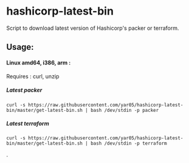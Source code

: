 # hashicorp-latest-bin
Script to download latest version of Hashicorp's  packer or terraform. 


## Usage:

#### Linux  amd64, i386, arm :
Requires : curl, unzip
##### Latest packer

```shell
curl -s https://raw.githubusercontent.com/yar05/hashicorp-latest-bin/master/get-latest-bin.sh | bash /dev/stdin -p packer
```
##### Latest terraform

```shell
curl -s https://raw.githubusercontent.com/yar05/hashicorp-latest-bin/master/get-latest-bin.sh | bash /dev/stdin -p terraform
```
.
